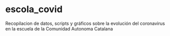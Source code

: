 # escola_covid
Recopilacion de datos, scripts y gráficos sobre la evolución del coronavirus en la escuela de la Comunidad Autonoma Catalana
